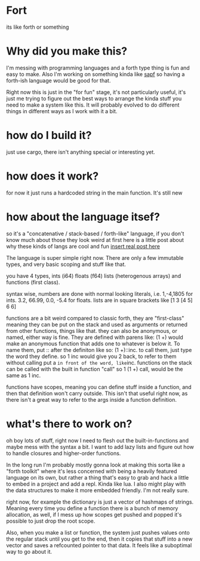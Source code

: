 # Fort
its like forth or something

# Why did you make this?
I'm messing with programming languages and a forth type thing is fun and easy to make.
Also I'm working on something kinda like [sapf](https://notes.billmill.org/link_blog/2025/01/sapf_-_sound_as_pure_form.html)
so having a forth-ish language would be good for that.

Right now this is just in the "for fun" stage, it's not particularly useful, it's just me trying to figure out the best
ways to arrange the kinda stuff you need to make a system like this. It will probably evolved to do different things in different
ways as I work with it a bit.

# how do I build it?
just use cargo, there isn't anything special or interesting yet.

# how does it work?
for now it just runs a hardcoded string in the main function. It's still new

# how about the language itsef?
so it's a "concatenative / stack-based / forth-like" language, if you don't know much about those they look weird at first
here is a little post about why these kinds of langs are cool and fun [insert real post here](https://en.wikipedia.org/wiki/Forth_(programming_language))

The language is super simple right now. There are only a few immutable types, and very basic scoping and stuff like that.

you have 4 types, ints (i64) floats (f64) lists (heterogenous arrays) and functions (first class).

syntax wise, numbers are done with normal looking literals, i.e. 1,-4,1805 for ints. 3.2, 66.99, 0.0, -5.4 for floats.
lists are in square brackets like [1 3 [4 5] 6 6]

functions are a bit weird compared to classic forth, they are "first-class" meaning they can be put on the stack and
used as arguments or returned from other functions, things like that. they can also be anonymous, or named, either way
is fine. They are defined with parens like: (1 +) would make an anonymous function that adds one to whatever is below
it. To name them, put ::<name> after the definiton like so: (1 +)::inc. to call them, just type the word they define.
so 1 inc would give you 2 back, to refer to them without calling put a ` in front of the word, like `inc. functions
on the stack can be called with the built in function "call" so 1 (1 +) call, would be the same as 1 inc.

functions have scopes, meaning you can define stuff inside a function, and then that definition won't carry outside. This isn't
that useful right now, as there isn't a great way to refer to the args inside a function definition.

# what's there to work on?
oh boy lots of stuff, right now I need to flesh out the built-in-functions and maybe mess with the syntax a bit.
I want to add lazy lists and figure out how to handle closures and higher-order functions. 

In the long run I'm probably mostly gonna look at making this sorta like a "forth toolkit" where it's less concerned with being a heavily featured language
on its own, but rather a thing that's easy to grab and hack a little to embed in a project and add a repl. Kinda like lua. I also might
play with the data structures to make it more embedded friendly. I'm not really sure.

right now, for example the dictionary is just a vector of hashmaps of strings. Meaning every time you define a function there is a bunch of memory allocation,
as well, if I mess up how scopes get pushed and popped it's possible to just drop the root scope.

Also, when you make a list or function, the system just pushes values onto the regular stack until you get to the end, then it copies that stuff into a new vector
and saves a refcounted pointer to that data. It feels like a suboptimal way to go about it.
